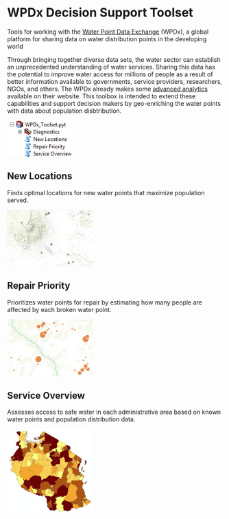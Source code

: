 # WPDx Decision Support Toolset

Tools for working with the [Water Point Data Exchange](https://www.waterpointdata.org/) (WPDx), a global platform for sharing data on water distribution points in the developing world

 Through bringing together diverse data sets, the water sector can establish an unprecedented understanding of water services. Sharing this data has the potential to improve water access for millions of people as a result of better information available to governments, service providers, researchers, NGOs, and others. The WPDx already makes some [advanced analytics](https://data.waterpointdata.org/view/cn6c-zc2q) available on their website. This toolbox is intended to extend these capabilities and support decision makers by geo-enriching the water points with data about population disbtribution.
 
 ![WPDx Toolset in ArcCatalog](/Data/Screenshots/Screenshot.jpg)
 
## New Locations

Finds optimal locations for new water points that maximize population served.	

 ![New Locations](/Data/Screenshots/Screenshot1.jpg)		   
						   
## Repair Priority
   
Prioritizes water points for repair by estimating how many people are affected by each broken water point.

 ![Repair Priority](/Data/Screenshots/Screenshot2.jpg)

## Service Overview

Assesses access to safe water in each administrative area based on known water points and population distribution data.

 ![Service Overview](/Data/Screenshots/Screenshot3.jpg)


